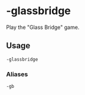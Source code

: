 # -glassbridge

Play the "Glass Bridge" game.

## Usage

```
-glassbridge
```

### Aliases

```
-gb
```
